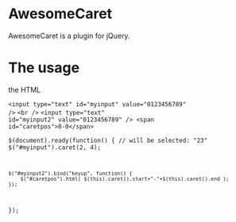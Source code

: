 AwesomeCaret
============
AwesomeCaret is a plugin for jQuery.

The usage
=========

the HTML

<code>&lt;input type="text" id="myinput" value="0123456789" /></code>
<code>&lt;br /></code>
<code>&lt;input type="text" id="myinput2" value="0123456789" /> &lt;span id="caretpos">0-0&lt;/span></code>

<code>$(document).ready(function() {
	// will be selected: "23"
	$("#myinput").caret(2, 4);
	
	$("#myinput2").bind("keyup", function() {
		$("#caretpos").html( $(this).caret().start+"-"+$(this).caret().end );
	});
});
</code>
